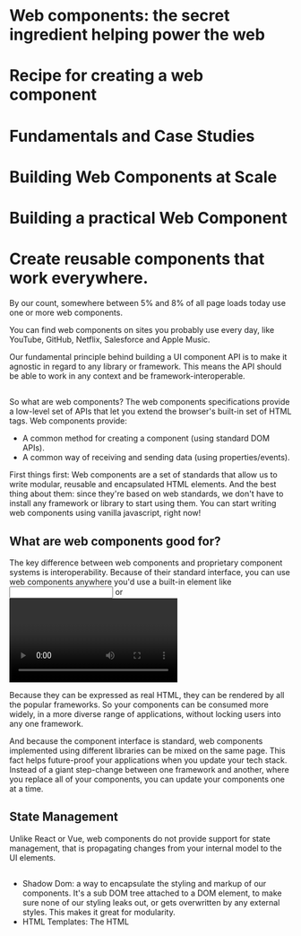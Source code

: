# Web components: the secret ingredient helping power the web

# Recipe for creating a web component

# Fundamentals and Case Studies

# Building Web Components at Scale

# Building a practical Web Component

# Create reusable components that work everywhere.

By our count, somewhere between 5% and 8% of all page loads today use one or
more web components.

You can find web components on sites you probably use every day, like YouTube,
GitHub, Netflix, Salesforce and Apple Music.

Our fundamental principle behind building a UI component API is to make it
agnostic in regard to any library or framework. This means the API should be
able to work in any context and be framework-interoperable.

##

So what are web components? The web components specifications provide a
low-level set of APIs that let you extend the browser's built-in set of HTML
tags. Web components provide:

- A common method for creating a component (using standard DOM APIs).
- A common way of receiving and sending data (using properties/events).

First things first: Web components are a set of standards that allow us to write
modular, reusable and encapsulated HTML elements. And the best thing about them:
since they're based on web standards, we don't have to install any framework or
library to start using them. You can start writing web components using vanilla
javascript, right now!

## What are web components good for?

The key difference between web components and proprietary component systems is
interoperability. Because of their standard interface, you can use web
components anywhere you'd use a built-in element like <input> or <video>.

Because they can be expressed as real HTML, they can be rendered by all the
popular frameworks. So your components can be consumed more widely, in a more
diverse range of applications, without locking users into any one framework.

And because the component interface is standard, web components implemented
using different libraries can be mixed on the same page. This fact helps
future-proof your applications when you update your tech stack. Instead of a
giant step-change between one framework and another, where you replace all of
your components, you can update your components one at a time.

## State Management

Unlike React or Vue, web components do not provide support for state management,
that is propagating changes from your internal model to the UI elements.

##

- Shadow Dom: a way to encapsulate the styling and markup of our components.
  It's a sub DOM tree attached to a DOM element, to make sure none of our
  styling leaks out, or gets overwritten by any external styles. This makes it
  great for modularity.
- HTML Templates: The HTML <template> tag allows us to write reusable chunks of
  DOM. Inside a template, scripts don't run, images don't load, and styling/mark
  up is not rendered. A template tag itself is not even considered to be in the
  document, until it's activated. HTML templates are great, because for every
  instance of our element, only 1 template is used.
- Custom Elements: The Custom Elements api allows us to author our own DOM
  elements. Using the api, we can define a custom element, and inform the parser
  how to properly construct that element and how elements of that class should
  react to changes. Have you ever wanted your own HTML element, like
  <my-cool-element>? Now you can

## A component's lifecycle

### constructor()

The constructor runs whenever an element is created, but before the element is
attached to the document. We'll use the constructor for setting some initial
state, event listeners, and creating the shadow DOM.

### connectedCallback()

The connectedCallback is called when the element is inserted to the DOM. It's a
good place to run setup code, like fetching data, or setting default attributes.

### disconnectedCallback()

The disconnectedCallback is called whenever the element is removed from the DOM.
Clean up time! We can use the disconnectedCallback to remove any event
listeners, or cancel intervals.

attributeChangedCallback(name, oldValue, newValue) The attributeChangedCallback
is called any time your element's observed attributes change. We can observe an
element's attributes by implementing a static observedAttributes getter, like
so: static get observedAttributes() {return ['my-attr']; } In this case, any
time the my-attr attribute is changed, the attributeChangedCallback will run.
We'll go more in-depth on this later this blog post.

Only attributes listed in the observedAttributes getter are affected in the
attributeChangedCallback.

### adoptedCallback()

The adoptedCallback is called each time the custom element is moved to a new
document. You'll only run into this use case when you have <iframe> elements in
your page.

When you move a custom element whith adoptNode(), the callback are called in
this order: disconnectedCallback (with ownerDocument set from source document) >
adoptedCallback (with ownerDocument set from new document) > connectedCallback.

## Shadow DOM

The Shadow DOM allows a component author to create a sub-DOM tree.

- Light DOM: The light DOM lives outside the component's shadow DOM, and is
  basically anything that is not shadow DOM. For example, the <h1>Hello
  world</h1> up there lives in the light DOM. The term light DOM is used to
  distinguish it from the Shadow DOM. It's perfectly fine to make web components
  using light DOM, but you miss out on the great features of shadow DOM.
- Open shadow DOM: Open shadow DOM allows us to create a sub DOM tree next to
  the light DOM to provide encapsulation for our components. Our shadow DOM can
  still be pierced by javascript like so:
  document.querySelector('our-element').shadowRoot. One of the downsides of
  shadow DOM is that web components are still relatively young, and many
  external libraries don't account for it.

The closed mode of Shadow DOM provides the same encapsulation as the open mode
but additionally allows the component author to hide access to the ShadowRoot,
but not really — let me explain.

Shadow DOM don't inherit styles, but they do inherit CSS variables.

## Attributes and Properties

    Attributes              Properties          events
       |                        |                   ^
       V                        V                   |
       [               web component                    ]

Which is the source of truth?

Syncing between attributes and properties (and vice-versa). Not alawys 100%,
e.g. `value` property and attribute in `<textarea>`

### Attributes

An attribute is a name-value pair where the value is a string or a number.

“The presence of a boolean attribute on an element represents the true value,
and the absence of the attribute represents the false value.”

Use attributes to pass configuration in. Use boolean attributes for boolean
values. Ex: <my-element selected> instead of <my-element selected="true">.

HTML5 defines restrictions on the allowed values of boolean attributes: If the
attribute is present, its value must either be the empty string (equivalently,
the attribute may have an unassigned value), or a value that is an ASCII
case-insensitive match for the attribute’s canonical name, with no leading or
trailing whitespace. The following examples are valid ways to mark up a boolean
attribute:

To be clear, the values "true" and "false" are not allowed on boolean attributes

All attribute names should be lowercase (attribute names are case insensitive,
but in some context can be parsed case-sensitively).

### Properties

getter/setter

## More Resources

- [open-wc.org](https://open-wc.org/) features great getting started
  information, as well as tips and default configurations for build and
  development tooling.
- [Web Fundamentals](https://developers.google.com/web/fundamentals/web-components/)
  provides primers on the basic web components APIs, and best practices for
  designing web components.
- [MDN](https://developer.mozilla.org/en-US/docs/Web/Web_Components) provides
  reference docs for the web components APIs, plus some tutorials.

## Events

Events for data out: Use custom events to pass information out of components
unless the information to pass is large or changes extremely often.
this.dispatchEvent(new CustomEvent("clicked", {detail: this.\_timesClicked }));

- cancellable and bubble

### Custom Events

## Accessibility

## Focusing

## PUBLISHED ON

- linked in
- medium
- cortexjs.io (uijs?)
- dev.to
- web.dev
- css-tricks.com tweet https://twitter.com/chriscoyier to see if he's interested
  in publishing

## PUBLICIZE ON

- hacker news
- reddit
